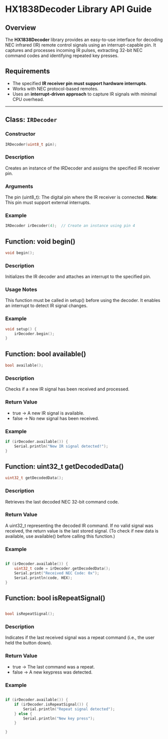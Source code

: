 # HX1838Decoder Library API Guide

## Overview

The **HX1838Decoder** library provides an easy-to-use interface for decoding NEC infrared (IR) remote control signals using an interrupt-capable pin. It captures and processes incoming IR pulses, extracting 32-bit NEC command codes and identifying repeated key presses.

## Requirements

- The specified **IR receiver pin must support hardware interrupts**.
- Works with NEC protocol-based remotes.
- Uses an **interrupt-driven approach** to capture IR signals with minimal CPU overhead.

---

## **Class: `IRDecoder`**

### **Constructor**

```cpp
IRDecoder(uint8_t pin);
```

### Description

Creates an instance of the IRDecoder and assigns the specified IR receiver pin.

### Arguments

The pin (uint8_t): The digital pin where the IR receiver is connected. __Note__: This pin must support external interrupts.

### Example

```cpp
IRDecoder irDecoder(4);  // Create an instance using pin 4
```

## Function: void begin()

```cpp
void begin();
```

### Description

Initializes the IR decoder and attaches an interrupt to the specified pin.

### Usage Notes

This function must be called in setup() before using the decoder. It enables an interrupt to detect IR signal changes.


### Example

```cpp
void setup() {
    irDecoder.begin();
}
```

## Function: bool available()

```cpp
bool available();
```

### Description

Checks if a new IR signal has been received and processed.

### Return Value

- true → A new IR signal is available.
- false → No new signal has been received.

### Example

```cpp
if (irDecoder.available()) {
    Serial.println("New IR signal detected!");
}
```


## Function: uint32_t getDecodedData()

```cpp
uint32_t getDecodedData();
```

### Description

Retrieves the last decoded NEC 32-bit command code.

### Return Value

A uint32_t representing the decoded IR command. If no valid signal was received, the return value is the last stored signal. (To check if new data is available, use available() before calling this function.)

### Example

```cpp

if (irDecoder.available()) {
    uint32_t code = irDecoder.getDecodedData();
    Serial.print("Received NEC Code: 0x");
    Serial.println(code, HEX);
}
```

## Function: bool isRepeatSignal()

```cpp

bool isRepeatSignal();
```

### Description
Indicates if the last received signal was a repeat command (i.e., the user held the button down).

### Return Value

- true → The last command was a repeat.
- false → A new keypress was detected.

### Example

```cpp

if (irDecoder.available()) {
    if (irDecoder.isRepeatSignal()) {
        Serial.println("Repeat signal detected");
    } else {
        Serial.println("New key press");
    }

}
```
